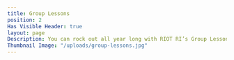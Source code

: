 ```yaml
---
title: Group Lessons
position: 2
Has Visible Header: true
layout: page
Description: You can rock out all year long with RIOT RI’s Group Lessons! Group Lessons are taught by our experienced instructors at our space at 763 Rear Westminster Street in Providence. Classes run in the winter, spring and fall.
Thumbnail Image: "/uploads/group-lessons.jpg"
---
```



